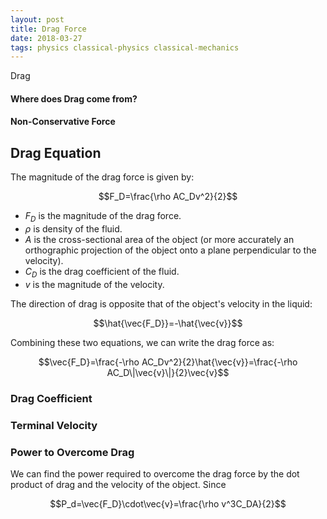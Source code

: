 ```yaml
---
layout: post
title: Drag Force
date: 2018-03-27
tags: physics classical-physics classical-mechanics
---
```

$\renewcommand{\vec}[1]{\mathbf{#1}}$
Drag

#### Where does Drag come from?

#### Non-Conservative Force

## Drag Equation
The magnitude of the drag force is given by:

$$F_D=\frac{\rho AC_Dv^2}{2}$$

- $F_D$ is the magnitude of the drag force.
- $\rho$ is density of the fluid.
- $A$ is the cross-sectional area of the object (or more accurately an orthographic projection of the object onto a plane perpendicular to the velocity).
- $C_D$ is the drag coefficient of the fluid.
- $v$ is the magnitude of the velocity.

The direction of drag is opposite that of the object's velocity in the liquid:

$$\hat{\vec{F_D}}=-\hat{\vec{v}}$$

Combining these two equations, we can write the drag force as:

$$\vec{F_D}=\frac{-\rho AC_Dv^2}{2}\hat{\vec{v}}=\frac{-\rho AC_D\|\vec{v}\|}{2}\vec{v}$$

### Drag Coefficient

### Terminal Velocity

### Power to Overcome Drag
We can find the power required to overcome the drag force by the dot product of drag and the velocity of the object. Since

$$P_d=\vec{F_D}\cdot\vec{v}=\frac{\rho v^3C_DA}{2}$$
